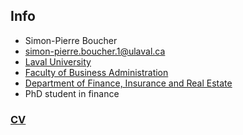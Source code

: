 ## Info 
* Simon-Pierre Boucher 
* simon-pierre.boucher.1@ulaval.ca
* [Laval University](https://www.ulaval.ca)
* [Faculty of Business Administration](https://www4.fsa.ulaval.ca/la-faculte/)
* [Department of Finance, Insurance and Real Estate](https://www4.fsa.ulaval.ca/la-faculte/departements-et-ecole/departement-de-finance-assurance-et-immobilier/)
* PhD student in finance 

### [CV](https://www.google.com/search?client=safari&rls=en&q=doctorate+in+english&ie=UTF-8&oe=UTF-8)


```markdown

```

